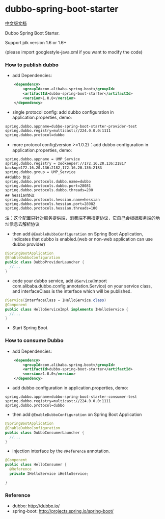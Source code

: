 dubbo-spring-boot-starter
===================================

[中文版文档](https://github.com/alibaba/dubbo-spring-boot-starter/blob/master/README_zh.md)

Dubbo Spring Boot Starter.

Support jdk version 1.6 or 1.6+

(please import googlestyle-java.xml if you want to modify the code)

### How to publish dubbo

* add Dependencies:

```xml
    <dependency>
        <groupId>com.alibaba.spring.boot</groupId>
        <artifactId>dubbo-spring-boot-starter</artifactId>
        <version>1.0.0</version>
    </dependency>
```
* single protocol config: add dubbo configuration in application.properties, demo:

```properties
spring.dubbo.appname=dubbo-spring-boot-starter-provider-test
spring.dubbo.registry=multicast://224.0.0.0:1111
spring.dubbo.protocol=dubbo
```
* more protocol config(version >=1.0.2)：add dubbo configuration in application.properties, demo:

```properties
spring.dubbo.appname = UMP_Service
spring.dubbo.registry = zookeeper://172.16.20.136:2181?backup=172.16.20.136:2182,172.16.20.136:2183
spring.dubbo.group = UMP_Service
##dubbo 协议
spring.dubbo.protocols.dubbo.name=dubbo
spring.dubbo.protocols.dubbo.port=28081
spring.dubbo.protocols.dubbo.threads=200
## hessian协议
spring.dubbo.protocols.hessian.name=hessian
spring.dubbo.protocols.hessian.port=28082
spring.dubbo.protocols.hessian.threads=100
```

注：这个配置只针对服务提供端，消费端不用指定协议，它自己会根据服务端的地址信息去解析协议
* then add `@EnableDubboConfiguration` on Spring Boot Application, indicates that dubbo is enabled.(web or non-web application can use dubbo provider)

```java
@SpringBootApplication
@EnableDubboConfiguration
public class DubboProviderLauncher {
  //...
}
```

* code your dubbo service, add `@Service`(import com.alibaba.dubbo.config.annotation.Service) on your service class, and interfaceClass is the interface which will be published.

```java
@Service(interfaceClass = IHelloService.class)
@Component
public class HelloServiceImpl implements IHelloService {
  //...
}
```

* Start Spring Boot.


### How to consume Dubbo

* add Dependencies:

```xml
    <dependency>
        <groupId>com.alibaba.spring.boot</groupId>
        <artifactId>dubbo-spring-boot-starter</artifactId>
        <version>1.0.0</version>
    </dependency>
```

* add dubbo configuration in application.properties, demo:

```properties
spring.dubbo.appname=dubbo-spring-boot-starter-consumer-test
spring.dubbo.registry=multicast://224.0.0.0:1111
spring.dubbo.protocol=dubbo
```

* then add `@EnableDubboConfiguration` on Spring Boot Application

```java
@SpringBootApplication
@EnableDubboConfiguration
public class DubboConsumerLauncher {
  //...
}
```

* injection interface by the `@Reference` annotation.

```java
@Component
public class HelloConsumer {
  @Reference
  private IHelloService iHelloService;

}
```

### Reference

* dubbo: http://dubbo.io/
* spring-boot: http://projects.spring.io/spring-boot/
